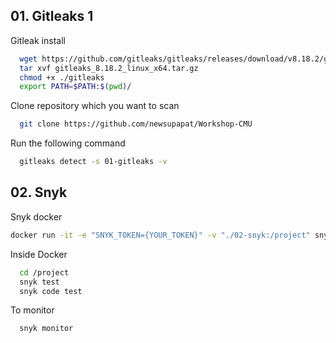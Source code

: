 ## 01. Gitleaks 1

Gitleak install

```bash {"id":"01HWSY7NTNEJZ4RYNRTSMM4WJ7"}
  wget https://github.com/gitleaks/gitleaks/releases/download/v8.18.2/gitleaks_8.18.2_linux_x64.tar.gz
  tar xvf gitleaks_8.18.2_linux_x64.tar.gz
  chmod +x ./gitleaks
  export PATH=$PATH:$(pwd)/
```

Clone repository which you want to scan

```bash {"id":"01HWSY7NTNEJZ4RYNRTXH3CEAY"}
  git clone https://github.com/newsupapat/Workshop-CMU
```

Run the following command

```bash {"id":"01HWSY7NTNEJZ4RYNRV0CXJA2G"}
  gitleaks detect -s 01-gitleaks -v
```

## 02. Snyk

Snyk docker

```bash {"id":"01HWSY7NTNEJZ4RYNRTSMM4WJ7"}
docker run -it -e "SNYK_TOKEN={YOUR_TOKEN}" -v "./02-snyk:/project" snyk/snyk:node bash
```

Inside Docker

```bash {"id":"01HWSY7NTNEJZ4RYNRTXH3CEAY"}
  cd /project
  snyk test
  snyk code test
```

To monitor

```bash {"id":"01HWSY7NTNEJZ4RYNRV0CXJA2G"}
  snyk monitor
```
